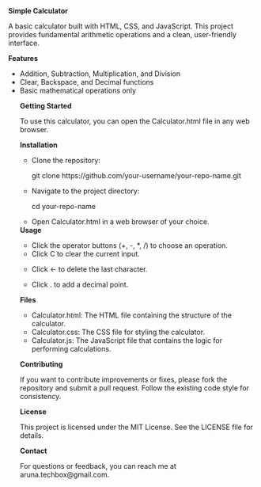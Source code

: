 <body>
<b>Simple Calculator</b>

<p>A basic calculator built with HTML, CSS, and JavaScript. This project provides fundamental arithmetic operations and a clean, user-friendly interface.</p>

<b>Features</b>
<ul>
<li>Addition, Subtraction, Multiplication, and Division</li>
<li>Clear, Backspace, and Decimal functions</li>
<li>Basic mathematical operations only</li>
</u>

<b>Getting Started</b>
<p>To use this calculator, you can open the Calculator.html file in any web browser.</p>

<b>Installation</b>
<ul>
<li>Clone the repository:</li>
<p>git clone https://github.com/your-username/your-repo-name.git</p>

<li>Navigate to the project directory:</li>
<p>cd your-repo-name</p>

<li>Open Calculator.html in a web browser of your choice.</li>
</ul>
<b>Usage</b>
<ul>
  <li>Click the operator buttons (+, -, *, /) to choose an operation.</li>
  <li>
Click C to clear the current input.</li>
  <li>

Click ← to delete the last character.</li>
   <li>
     Click . to add a decimal point.
   </li>
</ul>



<b>Files</b>
<ul>
  <li>
  Calculator.html: The HTML file containing the structure of the calculator.
</li>
<li>Calculator.css: The CSS file for styling the calculator.</li>
<li>
Calculator.js: The JavaScript file that contains the logic for performing calculations.</li>
</ul>


<b>Contributing</b>
<p>If you want to contribute improvements or fixes, please fork the repository and submit a pull request. Follow the existing code style for consistency.</p>

<b>License</b>
<p>This project is licensed under the MIT License. See the LICENSE file for details.</p>


<b>Contact</b>
<p>For questions or feedback, you can reach me at aruna.techbox@gmail.com.</p>
</body>
